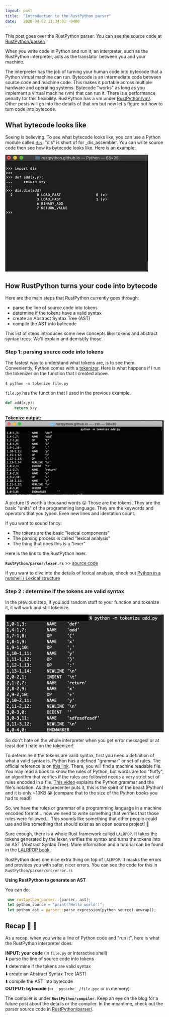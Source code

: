 ```yaml
---
layout: post
title:  "Introduction to the RustPython parser"
date:   2020-04-02 11:34:01 -0400
---
```


This post goes over the RustPython parser. You can see the source code at [RustPython/parser/](https://github.com/RustPython/RustPython/tree/master/parser).

When you write code in Python and run it, an interpreter, such as the RustPython interpreter, acts as the translator between you and your machine.

The interpreter has the job of turning your human code into bytecode that a Python virtual machine can run. Bytecode is an intermediate code between source code and machine code. This makes it portable across multiple hardware and operating systems. Bytecode "works" as long as you implement a virtual machine (vm) that can run it. There is a performance penalty for this flexibility. RustPython has a vm under [RustPython/vm/](https://github.com/RustPython/RustPython/tree/master/vm). Other posts will go into the details of that vm but now let's figure out how to turn code into bytecode.


## What bytecode looks like 

Seeing is believing. To see what bytecode looks like, you can use a Python module called [`dis`](https://docs.python.org/3/library/dis.html). "dis" is short of for _dis_assembler. You can write source code then see how its bytecode looks like. Here is an example:

![bytecode](/assets/media/bytecode.jpg)


## How RustPython turns your code into bytecode

Here are the main steps that RustPython currently goes through:  
- parse the line of source code into tokens  
- determine if the tokens have a valid syntax  
- create an Abstract Syntax Tree (AST)  
- compile the AST into bytecode  

This list of steps introduces some new concepts like: tokens and abstract syntax trees. We'll explain and demistify those.


### Step 1: parsing source code into tokens

The fastest way to understand what tokens are, is to see them. Conveniently, Python comes with a [tokenizer](https://docs.python.org/3/library/tokenize.html). Here is what happens if I run the tokenizer on the function that I created above.  

`$ python -m tokenize file.py`

`file.py` has the function that I used in the previous example.

```python
def add(x,y):
    return x+y
```

**Tokenize output:**  
![tokenzizing](/assets/media/tokenizing.jpg)


A picture IS worth a thousand words 😛 Those are the tokens. They are the basic "units" of the programming language. They are the keywords and operators that you typed. Even new lines and identation count.

If you want to sound fancy:
- The tokens are the basic "lexical components"
- The parsing process is called "lexical analysis"
- The thing that does this is a "lexer"

Here is the link to the RustPython lexer.

**`RustPython/parser/lexer.rs`** >>
[source code](https://github.com/RustPython/RustPython/blob/master/parser/src/lexer.rs)  


If you want to dive into the details of lexical analysis, check out [Python in a nutshell / Lexical structure](https://learning.oreilly.com/library/view/python-in-a/9781491913833/ch03.html#python_language-id00003)  


### Step 2 : determine if the tokens are valid syntax

In the previous step, if you add random stuff to your function and tokenize it, it will work and still tokenize.

![tokenzizing](/assets/media/tokenizing-with-errors.jpg)

So don't hate on the whole interpreter when you get error messages! or at least don't hate on the tokenizer!

To determine if the tokens are valid syntax, first you need a definition of what a valid syntax is. Python has a defined "grammar" or set of rules. The official reference is on [this link](https://docs.python.org/3/reference/grammar.html). There, you will find a machine readable file. You may read a book to know the rules of Python, but words are too "fluffy", an algorithm that verifies if the rules are followed needs a very strict set of rules encoded in a file. [This video](https://www.youtube.com/watch?v=KGMFvy2d5OI) explains the Python grammar and the file's notation.
As the presenter puts it, this is the spirit of the beast (Python) and it is only ~10KB 😭 (compare that to the size of the Python books you had to read!)

So, we have the rules or grammar of a programming language in a machine encoded format... now we need to write something that verifies that those rules were followed... This sounds like something that other people could use and like something that should exist as an open source project! 🤔

Sure enough, there is a whole Rust framework called `LALRPOP`. It takes the tokens generated by the lexer, verifies the syntax and turns the tokens into an AST (Abstract Syntax Tree). More information and a tutorial can be found in the [LALRPOP book](https://lalrpop.github.io/lalrpop/README.html).

RustPython does one nice extra thing on top of `LALRPOP`. It masks the errors and provides you with safer, nicer errors. You can see the code for this in `RustPython/parser/src/error.rs`

**Using RustPython to generate an AST**

You can do:  

```rust
 use rustpython_parser::{parser, ast};  
 let python_source = "print('Hello world')";  
 let python_ast = parser::parse_expression(python_source).unwrap();
```

## Recap 🥴 🥵

As a recap, when you write a line of Python code and "run it", here is what the RustPython interpreter does:

**INPUT: your code** (in `file.py` or interactive shell)  
⬇️ parse the line of source code into tokens  
⬇️ determine if the tokens are valid syntax  
⬇️  create an Abstract Syntax Tree (AST)     
⬇️  compile the AST into bytecode   
**OUTPUT: bytecode** (in `__pycache__/file.pyc` or in memory)  

 The compiler is under **`RustPython/compiler`**. Keep an eye on the blog for a future post about the details or the compiler. In the meantime, check out the parser source code in [RustPython/parser/](https://github.com/RustPython/RustPython/tree/master/parser).
